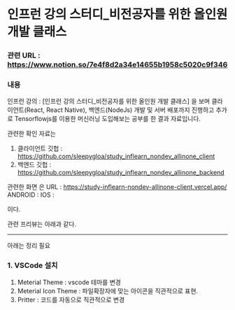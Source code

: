 # 인프런 강의 스터디_비전공자를 위한 올인원 개발 클래스

### 관련 URL : https://www.notion.so/7e4f8d2a34e14655b1958c5020c9f346

### 내용
인프런 강의 : [인프런 강의 스터디_비전공자를 위한 올인원 개발 클래스] 을 보며
클라이언트(React, React Native), 백엔드(NodeJs) 개발 및 서버 배포까지 진행하고 추가로 Tensorflowjs를 이용한 머신러닝 도입해보는 공부를 한 결과 자료입니다.


관련한 확인 자료는
1. 클라이언트 깃헙 :  https://github.com/sleepygloa/study_inflearn_nondev_allinone_client
2. 백엔드 깃헙 :  https://github.com/sleepygloa/study_inflearn_nondev_allinone_backend

관련한 화면 은
URL : https://study-inflearn-nondev-allinone-client.vercel.app/
ANDROID : 
IOS : 

이다.

관련 프리뷰는 아래과 같다.



-------
아래는 정리 필요

### 1. VSCode 설치
1. Meterial Theme : vscode 테마를 변경
2. Meterial Icon Theme : 파일확장자에 맞는 아이콘을 직관적으로 표현.
3. Pritter : 코드를 자동으로 직관적으로 변경
